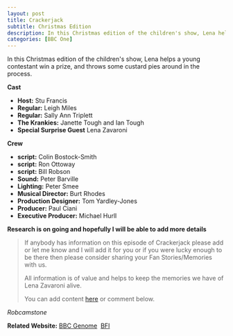 ```yaml
---
layout: post
title: Crackerjack
subtitle: Christmas Edition
description: In this Christmas edition of the children's show, Lena helps a young contestant win a prize, and throws some custard pies around in the process.
categories: [BBC One]
---
```


In this Christmas edition of the children's show, Lena helps a young contestant win a prize, and throws some custard pies around in the process.

**Cast**
* **Host:** Stu Francis
* **Regular:** Leigh Miles
* **Regular:** Sally Ann Triplett
* **The Krankies:** Janette Tough and Ian Tough
* **Special Surprise Guest** Lena Zavaroni

**Crew**
* **script:** Colin Bostock-Smith
* **script:** Ron Ottoway
* **script:** Bill Robson
* **Sound:** Peter Barville
* **Lighting:** Peter Smee
* **Musical Director:** Burt Rhodes
* **Production Designer:** Tom Yardley-Jones
* **Producer:** Paul Ciani
* **Executive Producer:** Michael Hurll

**Research is on going and hopefully I will be able to add more details**
> If anybody has information on this episode of Crackerjack please add or let me know and I will add it for you or if you were lucky enough to be there then please consider sharing your Fan Stories/Memories with us.
>
> All information is of value and helps to keep the memories we have of Lena Zavaroni alive.
>
> You can add content [here](https://github.com/FanzOfLenaZavaroni/fanzoflenazavaroni.github.io) or comment below.

<cite>Robcamstone</cite>

**Related Website:**
<span class="post-categories">[BBC Genome](https://genome.ch.bbc.co.uk/a702f25c88844261a2920fead9d4338c)&nbsp;
[BFI](https://www.bfi.org.uk/films-tv-people/4ce2b84b15eed)
</span>
